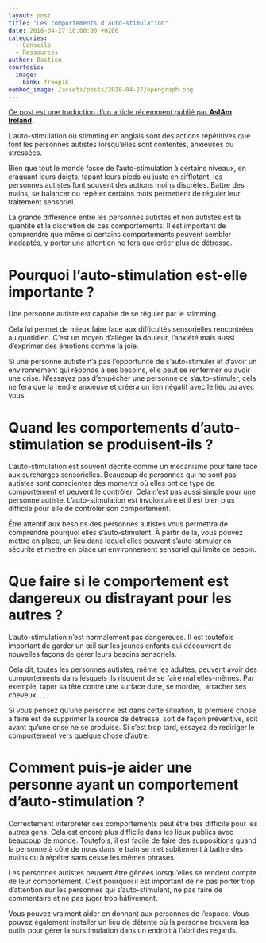 ```yaml
---
layout: post
title: "Les comportements d'auto-stimulation"
date: 2018-04-27 10:00:00 +0200
categories:
  - Conseils
  - Ressources
author: Bastien
courtesis:
  image:
    bank: freepik
oembed_image: /assets/posts/2018-04-27/opengraph.png
---
```


<amp-img class="center" width="640" height="376" src="{{ site.amp_img_cache_url }}/assets/posts/2018-04-27/opengraph.png" alt="Les comportements d'auto-stimulation"></amp-img>

<div class="small"><a href="https://asiam.ie/stimming">Ce post est une traduction d’un article récemment publié par <strong>AsIAm Ireland</strong></a>.</div>

L’auto-stimulation ou stimming en anglais sont des actions répétitives que font les personnes autistes lorsqu’elles sont contentes, anxieuses ou stressées.

Bien que tout le monde fasse de l’auto-stimulation à certains niveaux, en craquant leurs doigts, tapant leurs pieds ou juste en sifflotant, les personnes autistes font souvent des actions moins discrètes. Battre des mains, se balancer ou répéter certains mots permettent de réguler leur traitement sensoriel.

La grande différence entre les personnes autistes et non autistes est la quantité et la discrétion de ces comportements. Il est important de comprendre que même si certains comportements peuvent sembler inadaptés, y porter une attention ne fera que créer plus de détresse.


# Pourquoi l’auto-stimulation est-elle importante&nbsp;?

Une personne autiste est capable de se réguler par le stimming.

Cela lui permet de mieux faire face aux difficultés sensorielles rencontrées au quotidien. C’est un moyen d’alléger la douleur, l’anxiété mais aussi d’exprimer des émotions comme la joie.

Si une personne autiste n’a pas l’opportunité de s’auto-stimuler et d’avoir un environnement qui réponde à ses besoins, elle peut se renfermer ou avoir une crise. N’essayez pas d’empêcher une personne de s’auto-stimuler, cela ne fera que la rendre anxieuse et créera un lien négatif avec le lieu ou avec vous.


# Quand les comportements d’auto-stimulation se produisent-ils&nbsp;?

L’auto-stimulation est souvent décrite comme un mécanisme pour faire face aux surcharges sensorielles. Beaucoup de personnes qui ne sont pas autistes sont conscientes des moments où elles ont ce type de comportement et peuvent le contrôler. Cela n’est pas aussi simple pour une personne autiste. L’auto-stimulation est involontaire et il est bien plus difficile pour elle de contrôler son comportement.

Être attentif aux besoins des personnes autistes vous permettra de comprendre pourquoi elles s’auto-stimulent. À partir de là, vous pouvez mettre en place, un lieu dans lequel elles peuvent s’auto-stimuler en sécurité et mettre en place un environnement sensoriel qui limite ce besoin.


# Que faire si le comportement est dangereux ou distrayant pour les autres&nbsp;?

L’auto-stimulation n’est normalement pas dangereuse. Il est toutefois important de garder un œil sur les jeunes enfants qui découvrent de nouvelles façons de gérer leurs besoins sensoriels.

Cela dit, toutes les personnes autistes, même les adultes, peuvent avoir des comportements dans lesquels ils risquent de se faire mal elles-mêmes. Par exemple, taper sa tête contre une surface dure, se mordre,  arracher ses cheveux, …

Si vous pensez qu’une personne est dans cette situation, la première chose à faire est de supprimer la source de détresse, soit de façon préventive, soit avant qu’une crise ne se produise. Si c’est trop tard, essayez de rediriger le comportement vers quelque chose d’autre.


# Comment puis-je aider une personne ayant un comportement d’auto-stimulation&nbsp;?

Correctement interpréter ces comportements peut être très difficile pour les autres gens. Cela est encore plus difficile dans les lieux publics avec beaucoup de monde. Toutefois, il est facile de faire des suppositions quand la personne à côté de nous dans le train se met subitement à battre des mains ou à répéter sans cesse les mêmes phrases.

Les personnes autistes peuvent être gênées lorsqu’elles se rendent compte de leur comportement. C’est pourquoi il est important de ne pas porter trop d’attention sur les personnes qui s’auto-stimulent, ne pas faire de commentaire et ne pas juger trop hâtivement.

Vous pouvez vraiment aider en donnant aux personnes de l’espace. Vous pouvez également installer un lieu de détente où la personne trouvera les outils pour gérer la surstimulation dans un endroit à l’abri des regards.

